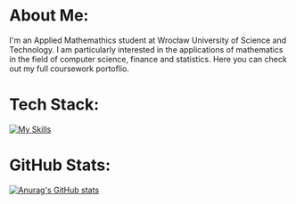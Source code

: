 # About Me:
I'm an Applied Mathemathics student at Wrocław University of Science and Technology. I am particularly interested in the applications of mathematics in the field of computer science, finance and statistics. Here you can check out my full coursework portoflio.

# Tech Stack:
[![My Skills](https://skillicons.dev/icons?i=py,pycharm,r,sklearn,bash,latex,arduino,anaconda,flask,html,git,github,vscode,windows,css)](https://skillicons.dev)

# GitHub Stats:
[![Anurag's GitHub stats](https://github-readme-stats.vercel.app/api?username=rafglo)](https://github.com/anuraghazra/github-readme-stats)

